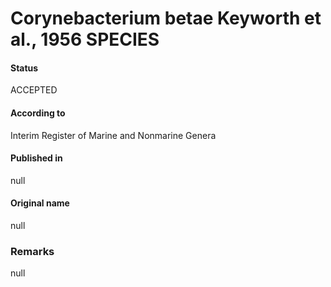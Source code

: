 # Corynebacterium betae Keyworth et al., 1956 SPECIES

#### Status
ACCEPTED

#### According to
Interim Register of Marine and Nonmarine Genera

#### Published in
null

#### Original name
null

### Remarks
null